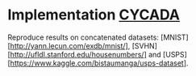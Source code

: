 # Implementation [CYCADA](https://arxiv.org/pdf/1711.03213.pdf)
Reproduce results on concatenated datasets: [MNIST][http://yann.lecun.com/exdb/mnist/], [SVHN][http://ufldl.stanford.edu/housenumbers/] and [USPS][https://www.kaggle.com/bistaumanga/usps-dataset].
